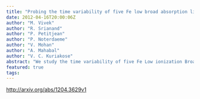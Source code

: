 ```yaml
---
title: "Probing the time variability of five Fe low broad absorption line   quasars"
date: 2012-04-16T20:00:06Z
author: "M. Vivek"
author: "R. Srianand"
author: "P. Petitjean"
author: "P. Noterdaeme"
author: "V. Mohan"
author: "A. Mahabal"
author: "V. C. Kuriakose"
abstract: "We study the time variability of five Fe Low ionization Broad Absorption Line (FeLoBAL) QSOs using repeated spectroscopic observations with the 2m telescope at IUCAA Girawali observatory (IGO) spanning an interval of upto 10 years. We report a dramatic variation in Al III and Fe III fine-structure lines in the spectra of SDSS J221511.93-004549.9 (z_em ~ 1.478). However, there is no such strong variability shown by the C IV absorption. This source is known to be unusual with (i) the continuum emission dominated by Fe emission lines, (ii) Fe III absorption being stronger than Fe II and (iii) the apparent ratio of Fe III UV 48 to Fe III UV 34 absorption suggesting an inverted population ratio. This is the first reported detection of time variability in the Fe III fine-structure lines in QSO spectra. There is a strong reduction in the absorption strength of these lines between year 2000 and 2008. Using the template fitting techniques, we show that the apparent inversion of strength of UV lines could be related to the complex spectral energy distribution of this QSO. The observed variability can be related to change in the ionization state of the gas or due to transverse motion of this absorbing gas. The shortest variability timescale of Al III line gives a lower limit on the electron density of the absorbing gas as n_e >= 1.1 x 10^4 cm^-3. The remaining 4 FeLoBALs do not show any changes beyond the measurement uncertainties either in optical depth or in the velocity structure. We present the long-term photometric light curve for all of our sources. Among them only SDSS J221511.93-004549.9 shows significant (>= 0.2 mag) variability."
featured: true
tags:
---
```

http://arxiv.org/abs/1204.3629v1